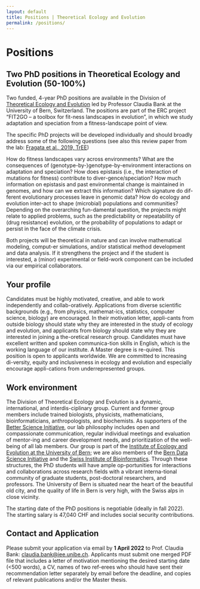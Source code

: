 ```yaml
---
layout: default
title: Positions | Theoretical Ecology and Evolution
permalink: /positions/
---
```


# Positions

## Two PhD positions in Theoretical Ecology and Evolution (50-100%)
 
Two funded, 4-year PhD positions are available in the Division of [Theoretical Ecology and Evolution](https://banklab.github.io/) led by Professor Claudia Bank at the University of Bern, Switzerland. The positions are part of the ERC project “FIT2GO – a toolbox for fit-ness landscapes in evolution”, in which we study adaptation and speciation from a fitness-landscape point of view.

The specific PhD projects will be developed individually and should broadly address some of the following questions (see also this review paper from the lab: [Fragata et al., 2019, TrEE](https://www.dropbox.com/s/wiy9doprw3nhoe2/tree_ms.pdf?dl=0))

How do fitness landscapes vary across environments? What are the consequences of (genotype-by-)genotype-by-environment interactions on adaptation and speciation? How does epistasis (i.e., the interaction of mutations for fitness) contribute to diver-gence/speciation? How much information on epistasis and past environmental change is maintained in genomes, and how can we extract this information? Which signature do dif-ferent evolutionary processes leave in genomic data? How do ecology and evolution inter-act to shape (microbial) populations and communities? Depending on the overarching fun-damental question, the projects might relate to applied problems, such as the predictability or repeatability of (drug resistance) evolution, or the probability of populations to adapt or persist in the face of the climate crisis. 

Both projects will be theoretical in nature and can involve mathematical modeling, comput-er simulations, and/or statistical method development and data analysis. If it strengthens the project and if the student is interested, a (minor) experimental or field-work component can be included via our empirical collaborators.

## Your profile
Candidates must be highly motivated, creative, and able to work independently and collab-oratively. Applications from diverse scientific backgrounds (e.g., from physics, mathemat-ics, statistics, computer science, biology) are encouraged. In their motivation letter, appli-cants from outside biology should state why they are interested in the study of ecology and evolution, and applicants from biology should state why they are interested in joining a the-oretical research group. Candidates must have excellent written and spoken communica-tion skills in English, which is the working language of our institute. A Master degree is re-quired. This position is open to applicants worldwide. We are committed to increasing di-versity, equity and inclusiveness in ecology and evolution and especially encourage appli-cations from underrepresented groups. 

## Work environment
The Division of Theoretical Ecology and Evolution is a dynamic, international, and interdis-ciplinary group. Current and former group members include trained biologists, physicists, mathematicians, bioinformaticians, anthropologists, and biochemists. As supporters of the [Better Science Initiative](https://betterscience.ch/en/), our lab philosophy includes open and compassionate communication, regular individual meetings and evaluation of mentor-ing and career development needs, and prioritization of the well-being of all lab members. Our group is part of the [Institute of Ecology and Evolution at the University of Bern](https://www.iee.unibe.ch/); we are also members of the [Bern Data Science Initiative](https://www.bedsi.unibe.ch/) and the [Swiss Institute of Bioinformatics](https://www.sib.swiss/). Through these structures, the PhD students will have ample op-portunities for interactions and collaborations across research fields with a vibrant interna-tional community of graduate students, post-doctoral researchers, and professors. The University of Bern is situated near the heart of the beautiful old city, and the quality of life in Bern is very high, with the Swiss alps in close vicinity.

The starting date of the PhD positions is negotiable (ideally in fall 2022). The starting salary is 47,040 CHF and includes social security contributions.
 
## Contact and Application
Please submit your application via email by **1 April 2022** to Prof. Claudia Bank: claudia.bank@iee.unibe.ch. Applicants must submit one merged PDF file that includes a letter of motivation mentioning the desired starting date (<500 words), a CV, names of two ref-erees who should have sent their recommendation letter separately by email before the deadline, and copies of relevant publications and/or the Master thesis.

